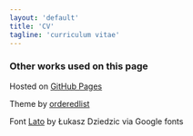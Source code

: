 ```yaml
---
layout: 'default'
title: 'CV'
tagline: 'curriculum vitae'
---
```


### Other works used on this page

Hosted on [GitHub Pages](https://github.io)

Theme by [orderedlist](https://github.com/orderedlist)

Font [Lato](https://fonts.google.com/specimen/Lato) by Łukasz Dziedzic via Google fonts
